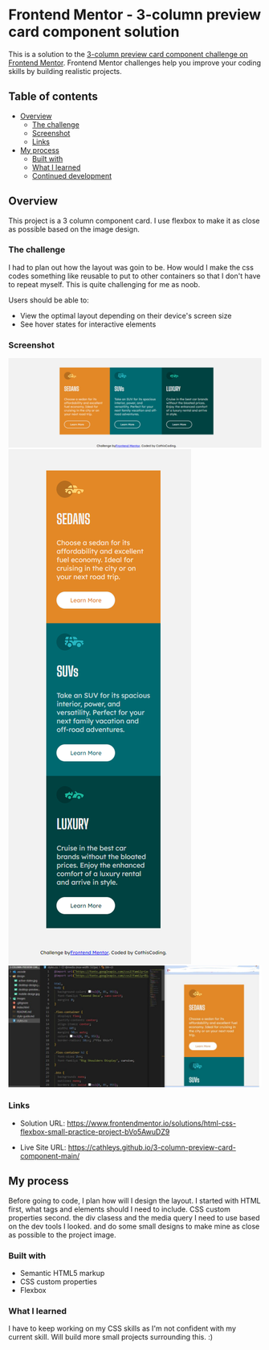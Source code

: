 # Frontend Mentor - 3-column preview card component solution

This is a solution to the [3-column preview card component challenge on Frontend Mentor](https://www.frontendmentor.io/challenges/3column-preview-card-component-pH92eAR2-). Frontend Mentor challenges help you improve your coding skills by building realistic projects.

## Table of contents

- [Overview](#overview)
  - [The challenge](#the-challenge)
  - [Screenshot](#screenshot)
  - [Links](#links)
- [My process](#my-process)
  - [Built with](#built-with)
  - [What I learned](#what-i-learned)
  - [Continued development](#continued-development)

## Overview

This project is a 3 column component card. I use flexbox to make it as close as possible based on the image design.

### The challenge

I had to plan out how the layout was goin to be. How would I make the css codes something like reusable to put to other containers so that I don't have to repeat myself. This is quite challenging for me as noob.

Users should be able to:

- View the optimal layout depending on their device's screen size
- See hover states for interactive elements

### Screenshot

![](/design/my%20screenshots/desktop.png)
![](/design/my%20screenshots/mobile.png)
![](/design/my%20screenshots/code.JPG)

### Links

- Solution URL: https://www.frontendmentor.io/solutions/html-css-flexbox-small-practice-project-bVo5AwuDZ9

- Live Site URL: https://cathleys.github.io/3-column-preview-card-component-main/

## My process

Before going to code, I plan how will I design the layout. I started with HTML first, what tags and elements should I need to include. CSS custom properties second. the div clasess and the media query I need to use based on the dev tools I looked. and do some small designs to make mine as close as possible to the project image.

### Built with

- Semantic HTML5 markup
- CSS custom properties
- Flexbox

### What I learned

I have to keep working on my CSS skills as I'm not confident with my current skill. Will build more small projects surrounding this. :)
